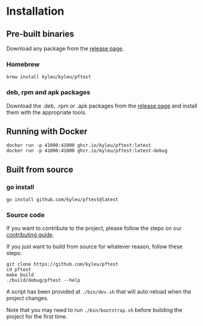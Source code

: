 # Installation

## Pre-built binaries
Download any package from the [release page](https://github.com/kyleu/pftest/releases).

### Homebrew
```shell
brew install kyleu/kyleu/pftest
```

### deb, rpm and apk packages
Download the .deb, .rpm or .apk packages from the [release page](https://github.com/kyleu/pftest/releases) and install them with the appropriate tools.

## Running with Docker
```shell
docker run -p 41000:41000 ghcr.io/kyleu/pftest:latest
docker run -p 41000:41000 ghcr.io/kyleu/pftest:latest-debug
```

## Built from source

### go install
```shell
go install github.com/kyleu/pftest@latest
```

### Source code

If you want to contribute to the project, please follow the steps on our [contributing guide](contributing).

If you just want to build from source for whatever reason, follow these steps:

```shell
git clone https://github.com/kyleu/pftest
cd pftest
make build
./build/debug/pftest --help
```

A script has been provided at `./bin/dev.sh` that will auto-reload when the project changes.

Note that you may need to run `./bin/bootstrap.sh` before building the project for the first time.
